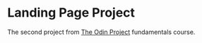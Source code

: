 # Landing Page Project
The second project from [The Odin Project](https://theodinproject.com) fundamentals course.